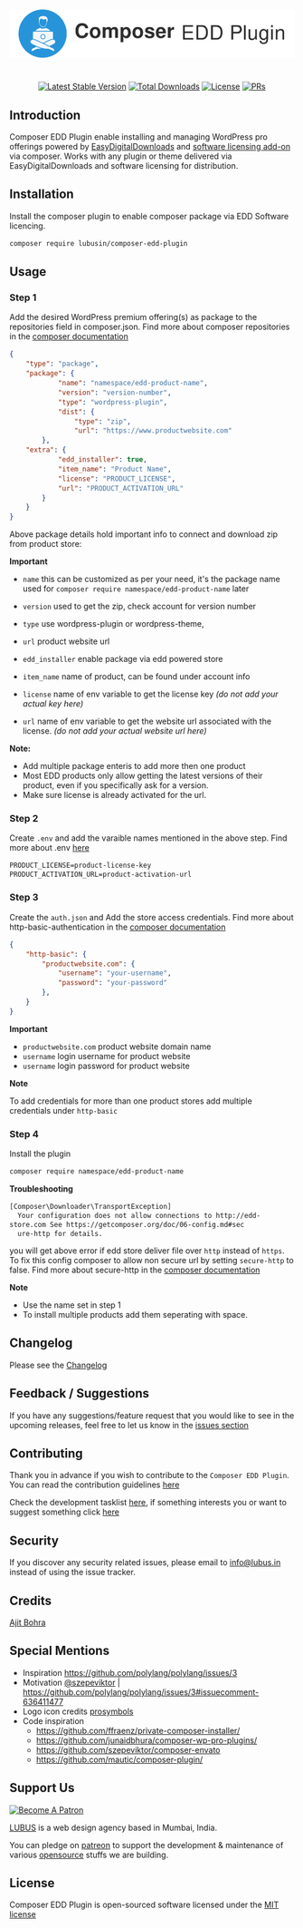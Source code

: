 <p align="center" style="font-size: 34px; font-weight: bold">
    <img src=".github/logo.svg" alt="Composer EDD Plugin"/>
</p>
<p align="center">
    <a href="https://packagist.org/packages/lubusin/composer-edd-plugin"><img src="https://poser.pugx.org/lubusin/composer-edd-plugin/v/stable" alt="Latest Stable Version"></a>
    <a href="https://packagist.org/packages/lubusin/composer-edd-plugin"><img src="https://poser.pugx.org/lubusin/composer-edd-plugin/downloads" alt="Total Downloads"></a>
    <a href="https://github.com/lubusin/composer-edd-plugin/blob/master/LICENSE.txt"><img src="https://poser.pugx.org/lubusin/composer-edd-plugin/license" alt="License"></a>
    <a href="https://github.com/lubusin/composer-edd-plugin/blob/master/contributing.md"><img src="https://img.shields.io/badge/PRs-welcome-brightgreen.svg" alt="PRs"></a>
</p>

## Introduction

Composer EDD Plugin enable installing and managing WordPress pro offerings powered by [EasyDigitalDownloads](https://easydigitaldownloads.com/) and [software licensing add-on](https://easydigitaldownloads.com/downloads/software-licensing/) via composer. Works with any plugin or theme delivered via EasyDigitalDownloads and software licensing for distribution.

## Installation

Install the composer plugin to enable composer package via EDD Software licencing.

``` bash
composer require lubusin/composer-edd-plugin
```

## Usage 

### Step 1

Add the desired WordPress premium offering(s) as package to the repositories field in composer.json. Find more about composer repositories in the [composer documentation](https://getcomposer.org/doc/05-repositories.md#package-2)

``` json
{
    "type": "package",
    "package": {
            "name": "namespace/edd-product-name",
            "version": "version-number",
            "type": "wordpress-plugin",
            "dist": {
                "type": "zip",
                "url": "https://www.productwebsite.com"
        },
    "extra": {
            "edd_installer": true,
            "item_name": "Product Name",
            "license": "PRODUCT_LICENSE",
            "url": "PRODUCT_ACTIVATION_URL"
        }
    }
}
```

Above package details hold important info to connect and download zip from product store:

**Important**

- `name` this can be customized as per your need, it's the package name used for `composer require namespace/edd-product-name` later
- `version` used to get the zip, check account for version number
- `type` use wordpress-plugin or wordpress-theme,

- `url` product website url
- `edd_installer` enable package via edd powered store 
- `item_name` name of product, can be found under account info
- `license` name of env variable to get the license key *(do not add your actual key here)*
- `url` name of env variable to get the website url associated with the license. *(do not add your actual website url here)*

**Note:**

- Add multiple package enteris to add more then one product
- Most EDD products only allow getting the latest versions of their product, even if you specifically ask for a version.
- Make sure license is already activated for the url.

### Step 2

Create `.env` and add the varaible names mentioned in the above step. Find more about .env [here](https://github.com/vlucas/phpdotenv) 

```
PRODUCT_LICENSE=product-license-key
PRODUCT_ACTIVATION_URL=product-activation-url
```

### Step 3

Create the `auth.json` and Add the store access credentials. Find more about http-basic-authentication in the [composer documentation](https://getcomposer.org/doc/articles/http-basic-authentication.md) 

``` json
{
    "http-basic": {
        "productwebsite.com": {
            "username": "your-username",
            "password": "your-password"
        },
    }
}
```

**Important**

- `productwebsite.com` product website domain name
- `username` login username for product website
- `username` login password for product website

**Note**

To add credentials for more than one product stores add multiple credentials under `http-basic` 

### Step 4

Install the plugin 

``` bash
composer require namespace/edd-product-name 
```

**Troubleshooting**

```
[Composer\Downloader\TransportException]
  Your configuration does not allow connections to http://edd-store.com See https://getcomposer.org/doc/06-config.md#sec
  ure-http for details.
```
you will get above error if edd store deliver file over `http` instead of `https`. To fix this config composer to allow non secure url by setting `secure-http` to false. Find more about secure-http in the [composer documentation](https://getcomposer.org/doc/06-config.md#secure-http)   

**Note**
- Use the name set in step 1 
- To install multiple products add them seperating with space.

## Changelog

Please see the [Changelog](CHANGELOG.md) 

## Feedback / Suggestions

If you have any suggestions/feature request that you would like to see in the upcoming releases, feel free to let us know in the [issues section](https://github.com/lubusIN/composer-edd-plugin/issues)

## Contributing

Thank you in advance if you wish to contribute to the `Composer EDD Plugin`. You can read the contribution guidelines [here](CONTRIBUTING.md)

Check the development tasklist [here](https://github.com/lubusIN/composer-edd-plugin/projects/1), if something interests you or want to suggest something click [here](https://github.com/lubusIN/composer-edd-plugin/issues)

## Security

If you discover any security related issues, please email to [info@lubus.in](mailto:info@lubus.com) instead of using the issue tracker.

## Credits

[Ajit Bohra](http://https://twitter.com/ajitbohra)

## Special Mentions

- Inspiration https://github.com/polylang/polylang/issues/3
- Motivation [@szepeviktor](https://github.com/szepeviktor) | https://github.com/polylang/polylang/issues/3#issuecomment-636411477
- Logo icon credits [prosymbols](https://thenounproject.com/prosymbols)
- Code inspiration
    - https://github.com/ffraenz/private-composer-installer/
    - https://github.com/junaidbhura/composer-wp-pro-plugins/
    - https://github.com/szepeviktor/composer-envato
    - https://github.com/mautic/composer-plugin/

##  Support Us

<a href="https://www.patreon.com/lubus">
<img src="https://c5.patreon.com/external/logo/become_a_patron_button.png" alt="Become A Patron"/>
</a>

[LUBUS](http://lubus.in) is a web design agency based in Mumbai, India.

You can pledge on [patreon](https://www.patreon.com/lubus) to support the development & maintenance of various [opensource](https://github.com/lubusIN/) stuffs we are building.

## License

Composer EDD Plugin is open-sourced software licensed under the [MIT license](LICENSE)
